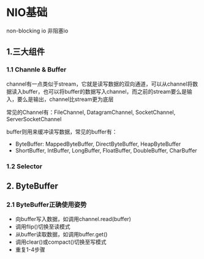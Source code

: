 # NIO基础

non-blocking io 非阻塞io

## 1.三大组件

### 1.1 Channle & Buffer

 channel有一点类似于stream，它就是读写数据的双向通道，可以从channel将数据读入buffer，也可以将buffer的数据写入channel，而之前的stream要么是输入，要么是输出，channel比stream更为底层

常见的Channel有：FileChannel, DatagramChannel, SocketChannel, ServerSocketChannel

buffer则用来缓冲读写数据，常见的buffer有：

- ByteBuffer: MappedByteBuffer, DirectByteBuffer, HeapByteBuffer
- ShortBuffer, IntBuffer, LongBuffer, FloatBuffer, DoubleBuffer, CharBuffer

### 1.2 Selector



## 2. ByteBuffer

### 2.1 ByteBuffer正确使用姿势

- 向buffer写入数据，如调用channel.read(buffer)
- 调用flip()切换至读模式
- 从buffer读取数据，如调用buffer.get()
- 调用clear()或compact()切换至写模式
- 重复1-4步骤